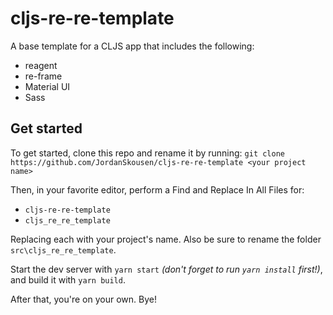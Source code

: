 # cljs-re-re-template 

A base template for a CLJS app that includes the following:
- reagent
- re-frame
- Material UI
- Sass

## Get started

To get started, clone this repo and rename it by running: `git clone https://github.com/JordanSkousen/cljs-re-re-template <your project name>`

Then, in your favorite editor, perform a Find and Replace In All Files for:
- `cljs-re-re-template`
- `cljs_re_re_template`

Replacing each with your project's name. Also be sure to rename the folder `src\cljs_re_re_template`.

Start the dev server with `yarn start` *(don't forget to run `yarn install` first!)*, and build it with `yarn build`.

After that, you're on your own. Bye!
